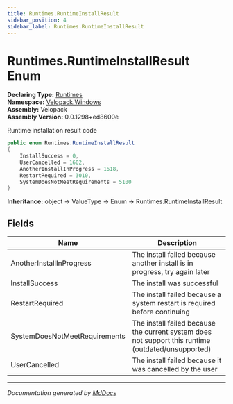 ```yaml
---
title: Runtimes.RuntimeInstallResult
sidebar_position: 4
sidebar_label: Runtimes.RuntimeInstallResult
---
```

<!--  
  <auto-generated>   
    The contents of this file were generated by a tool.  
    Changes to this file may be list if the file is regenerated  
  </auto-generated>   
-->

# Runtimes.RuntimeInstallResult Enum

**Declaring Type:** [Runtimes](../index.md)  
**Namespace:** [Velopack.Windows](../../index.md)  
**Assembly:** Velopack  
**Assembly Version:** 0.0.1298+ed8600e

 Runtime installation result code 

```csharp
public enum Runtimes.RuntimeInstallResult
{
    InstallSuccess = 0,
    UserCancelled = 1602,
    AnotherInstallInProgress = 1618,
    RestartRequired = 3010,
    SystemDoesNotMeetRequirements = 5100
}
```

**Inheritance:** object → ValueType → Enum → Runtimes.RuntimeInstallResult

## Fields

| Name                          | Description                                                                                           |
| ----------------------------- | ----------------------------------------------------------------------------------------------------- |
| AnotherInstallInProgress      |  The install failed because another install is in progress, try again later                           |
| InstallSuccess                |  The install was successful                                                                           |
| RestartRequired               |  The install failed because a system restart is required before continuing                            |
| SystemDoesNotMeetRequirements |  The install failed because the current system does not support this runtime (outdated\/unsupported)  |
| UserCancelled                 |  The install failed because it was cancelled by the user                                              |

___

*Documentation generated by [MdDocs](https://github.com/ap0llo/mddocs)*

